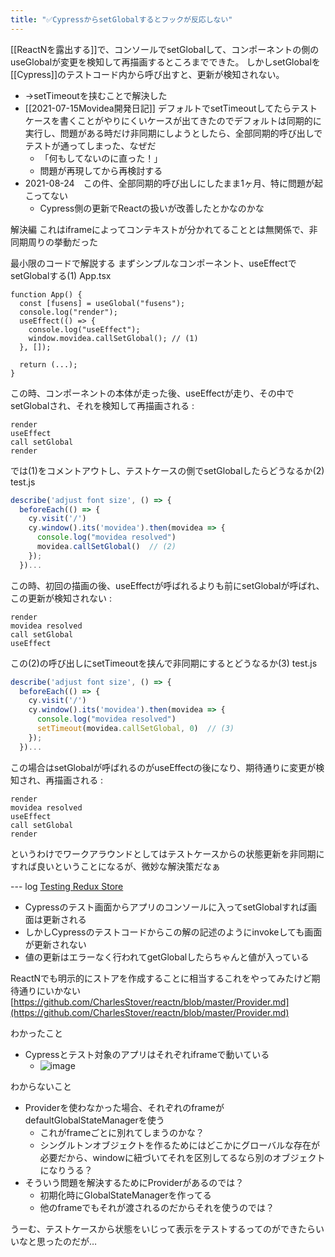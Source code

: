 ```yaml
---
title: "✅CypressからsetGlobalするとフックが反応しない"
---
```


[[ReactNを露出する]]で、コンソールでsetGlobalして、コンポーネントの側のuseGlobalが変更を検知して再描画するところまでできた。
しかしsetGlobalを[[Cypress]]のテストコード内から呼び出すと、更新が検知されない。
- →setTimeoutを挟むことで解決した
- [[2021-07-15Movidea開発日記]] デフォルトでsetTimeoutしてたらテストケースを書くことがやりにくいケースが出てきたのでデフォルトは同期的に実行し、問題がある時だけ非同期にしようとしたら、全部同期的呼び出しでテストが通ってしまった、なぜだ
    - 「何もしてないのに直った！」
    - 問題が再現してから再検討する
- 2021-08-24　この件、全部同期的呼び出しにしたまま1ヶ月、特に問題が起こってない
    - Cypress側の更新でReactの扱いが改善したとかなのかな

解決編
これはiframeによってコンテキストが分かれてることとは無関係で、非同期周りの挙動だった

最小限のコードで解説する
まずシンプルなコンポーネント、useEffectでsetGlobalする(1)
App.tsx

```
function App() {
  const [fusens] = useGlobal("fusens");
  console.log("render");
  useEffect(() => {
    console.log("useEffect");
    window.movidea.callSetGlobal(); // (1)
  }, []);

  return (...);
}
```


この時、コンポーネントの本体が走った後、useEffectが走り、その中でsetGlobalされ、それを検知して再描画される
:

```
render
useEffect
call setGlobal
render
```


では(1)をコメントアウトし、テストケースの側でsetGlobalしたらどうなるか(2)
test.js

```javascript
describe('adjust font size', () => {
  beforeEach(() => {
    cy.visit('/')
    cy.window().its('movidea').then(movidea => {
      console.log("movidea resolved")
      movidea.callSetGlobal()  // (2)
    });
  })...
```


この時、初回の描画の後、useEffectが呼ばれるよりも前にsetGlobalが呼ばれ、この更新が検知されない
:

```
render
movidea resolved
call setGlobal
useEffect
```


この(2)の呼び出しにsetTimeoutを挟んで非同期にするとどうなるか(3)
test.js

```javascript
describe('adjust font size', () => {
  beforeEach(() => {
    cy.visit('/')
    cy.window().its('movidea').then(movidea => {
      console.log("movidea resolved")
      setTimeout(movidea.callSetGlobal, 0)  // (3)
    });
  })...
```


この場合はsetGlobalが呼ばれるのがuseEffectの後になり、期待通りに変更が検知され、再描画される
:

```
render
movidea resolved
useEffect
call setGlobal
render
```


というわけでワークアラウンドとしてはテストケースからの状態更新を非同期にすれば良いということになるが、微妙な解決策だなぁ

--- log
[Testing Redux Store](https://www.cypress.io/blog/2018/11/14/testing-redux-store/)
- Cypressのテスト画面からアプリのコンソールに入ってsetGlobalすれば画面は更新される
- しかしCypressのテストコードからこの解の記述のようにinvokeしても画面が更新されない
- 値の更新はエラーなく行われてgetGlobalしたらちゃんと値が入っている

ReactNでも明示的にストアを作成することに相当するこれをやってみたけど期待通りにいかない
[https://github.com/CharlesStover/reactn/blob/master/Provider.md](https://github.com/CharlesStover/reactn/blob/master/Provider.md)

わかったこと
- Cypressとテスト対象のアプリはそれぞれiframeで動いている
    - ![image](https://gyazo.com/e26319be12d0196b26f9a1590dff7e0e/thumb/1000)

わからないこと
- Providerを使わなかった場合、それぞれのframeがdefaultGlobalStateManagerを使う
    - これがframeごとに別れてしまうのかな？
    - シングルトンオブジェクトを作るためにはどこかにグローバルな存在が必要だから、windowに紐づいてそれを区別してるなら別のオブジェクトになりうる？
- そういう問題を解決するためにProviderがあるのでは？
    - 初期化時にGlobalStateManagerを作ってる
    - 他のframeでもそれが渡されるのだからそれを使うのでは？

うーむ、テストケースから状態をいじって表示をテストするってのができたらいいなと思ったのだが…
